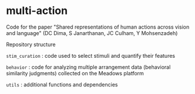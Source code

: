 # multi-action
Code for the paper "Shared representations of human actions across vision and language" (DC Dima, S Janarthanan, JC Culham, Y Mohsenzadeh)

Repository structure

`stim_curation` : code used to select stimuli and quantify their features

`behavior` : code for analyzing multiple arrangement data (behavioral similarity judgments) collected on the Meadows platform

`utils` : additional functions and dependencies
